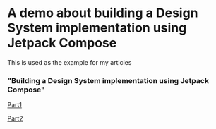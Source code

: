 # A demo about building a Design System implementation using Jetpack Compose

This is used as the example for my articles

### "Building a Design System implementation using Jetpack Compose"

[Part1](https://howiezuo.medium.com/building-a-design-system-implementation-using-jetpack-compose-part1-bc1de068a56d)

[Part2](https://howiezuo.medium.com/building-a-design-system-implementation-using-jetpack-compose-part2-d965880292b0)
